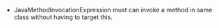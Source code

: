 - JavaMethodInvocationExpression must can invoke a method in same class without having to target this. 